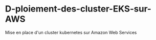 # D-ploiement-des-cluster-EKS-sur-AWS
Mise en place d'un cluster kubernetes sur Amazon Web Services
